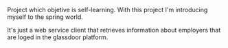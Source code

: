 Project which objetive is self-learning. With this project I'm introducing myself to the spring world.

It's just a web service client that retrieves information about employers that are loged in the glassdoor platform.
